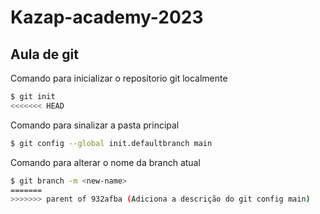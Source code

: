 # Kazap-academy-2023

## Aula de git

Comando para inicializar o repositorio git localmente
```bash
$ git init
<<<<<<< HEAD
```

Comando para sinalizar a pasta principal 
```bash
$ git config --global init.defaultbranch main
```

Comando para alterar o nome da branch atual
```bash
$ git branch -m <new-name>
=======
>>>>>>> parent of 932afba (Adiciona a descrição do git config main)
```